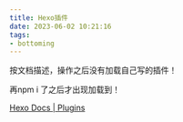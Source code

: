 ```yaml
---
title: Hexo插件
date: 2023-06-02 10:21:16
tags:
- bottoming
---
```


按文档描述，操作之后没有加载自己写的插件！

再npm i 了之后才出现加载到！

[Hexo Docs | Plugins](https://hexo.io/docs/plugins.html)